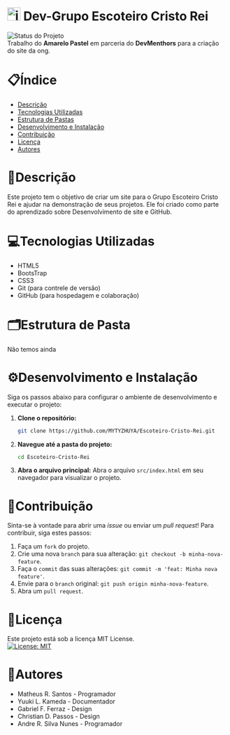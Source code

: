 # <img width="30" height="30" alt="image" src="https://github.com/user-attachments/assets/82207ba1-4815-4413-a722-d80c84118165" /> Dev-Grupo Escoteiro Cristo Rei 
![Status do Projeto](https://img.shields.io/badge/Status-Em%20Desenvolvimento-blue)</br>
Trabalho do **Amarelo Pastel** em parceria do **DevMenthors** para a criação do site da ong.

# 📋Índice

- [Descrição](#descri%C3%A7%C3%A3o)
- [Tecnologias Utilizadas](#tecnologias-utilizadas)
- [Estrutura de Pastas](#%EF%B8%8Festrutura-de-pasta)
- [Desenvolvimento e Instalação](#%EF%B8%8Fdesenvolvimento-e-instalação)
- [Contribuição](#contribui%C3%A7%C3%A3o)
- [Licença](#licen%C3%A7a)
- [Autores](#autores)


# 📃Descrição

Este projeto tem o objetivo de criar um site para o Grupo Escoteiro Cristo Rei e ajudar na demonstração de seus projetos. Ele foi criado como parte do aprendizado sobre Desenvolvimento de site e GitHub.

# 💻Tecnologias Utilizadas
 - HTML5
 - BootsTrap
 - CSS3
 - Git (para contrele de versão)
 - GitHub (para hospedagem e colaboração)
<!-- ![Top Langs](https://github-readme-stats.vercel.app/api/top-langs/?username=MYTYZHUYA&layout=compact) -->

# 🗂️Estrutura de Pasta

Não temos ainda
<!--
```
Escoteiro-Cristo-Rei/
 ├── Projeto-Escoteiro/
 |   ├── docs/             # Documentação extra
 |   ├── main/
 |   |   ├── css/          # Arquivos de estilo
 |   |   |   └── style.css
 |   |   ├── fontes/       # Fontes de Texto
 |   |   ├── imagens/      # Imagens Utilizadas
 |   |   └── index.html    # Arquivo Principal
 ├── LICENSE
 └── README.md
```
-->
# ⚙️Desenvolvimento e Instalação
Siga os passos abaixo para configurar o ambiente de desenvolvimento e executar o projeto:

1. **Clone o repositório:**
   ```bash
   git clone https://github.com/MYTYZHUYA/Escoteiro-Cristo-Rei.git
   ```
2. **Navegue até a pasta do projeto:**
   ```bash
   cd Escoteiro-Cristo-Rei
   ```

3. **Abra o arquivo principal:** Abra o arquivo `src/index.html` <!-- Esse src/index.html sera mudado caso a pasta não seja mais essa ok-->em seu navegador para visualizar o projeto.
# 🤝Contribuição
<!-- Vai ser em uma aula mais para frente (Basicamente, colocar o meu projeto para poderem copiar e fazer alterações, mas sem alterar o projeto diretamente -->
Sinta-se à vontade para abrir uma *issue* ou enviar um *pull request*! Para contribuir, siga estes passos:
1.  Faça um `fork` do projeto.
2.  Crie uma nova `branch` para sua alteração: `git checkout -b minha-nova-feature`.
3.  Faça o `commit` das suas alterações: `git commit -m 'feat: Minha nova feature'`.
4.  Envie para o `branch` original: `git push origin minha-nova-feature`.
5.  Abra um `pull request`.

# 📝Licença

Este projeto está sob a licença MIT License. </br>
[![License: MIT](https://img.shields.io/badge/License-MIT-green.svg)](https://github.com/MYTYZHUYA/Escoteiro-Cristo-Rei/blob/main/LICENSE)

# 👥Autores
- Matheus R. Santos - Programador
- Yuuki L. Kameda - Documentador
- Gabriel F. Ferraz - Design 
- Christian D. Passos - Design 
- Andre R. Silva Nunes - Programador

